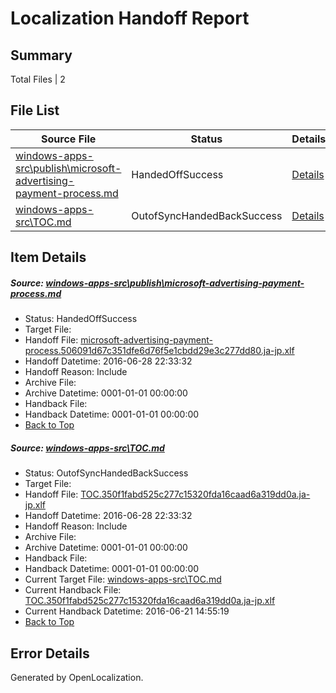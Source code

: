 # <a name='report-top'></a> Localization Handoff Report

## Summary
 Total Files | 2

## File List
 Source File | Status | Details 
 ----------- | ------ | ------- 
 [windows-apps-src\publish\microsoft-advertising-payment-process.md](https://github.com/Microsoft/windows-apps/blob/87b34cd37c7594bb76dbf0f1cd388dbba73ea456/windows-apps-src/publish/microsoft-advertising-payment-process.md) | HandedOffSuccess | [Details](#b265fb5c6d01f083fac16c36f4d1c12e023a62b63623)
 [windows-apps-src\TOC.md](https://github.com/Microsoft/windows-apps/blob/87b34cd37c7594bb76dbf0f1cd388dbba73ea456/windows-apps-src/TOC.md) | OutofSyncHandedBackSuccess | [Details](#6a7cc6d96969e6c5899d4aa209a6456e7b7869813873)

## Item Details
##### <a name='b265fb5c6d01f083fac16c36f4d1c12e023a62b63623'></a> Source: [windows-apps-src\publish\microsoft-advertising-payment-process.md](https://github.com/Microsoft/windows-apps/blob/87b34cd37c7594bb76dbf0f1cd388dbba73ea456/windows-apps-src/publish/microsoft-advertising-payment-process.md)
* Status: HandedOffSuccess
* Target File: 
* Handoff File: [microsoft-advertising-payment-process.506091d67c351dfe6d76f5e1cbdd29e3c277dd80.ja-jp.xlf](https://github.com/Microsoft/WDG.handoff/blob/e395d265ba19df113f61429457e8d18bcf565143/ol-handoff/Microsoft/windows-apps.ja-jp/master/microsoft-advertising-payment-process.506091d67c351dfe6d76f5e1cbdd29e3c277dd80.ja-jp.xlf)
* Handoff Datetime: 2016-06-28 22:33:32
* Handoff Reason: Include
* Archive File: 
* Archive Datetime: 0001-01-01 00:00:00
* Handback File: 
* Handback Datetime: 0001-01-01 00:00:00
* [Back to Top](#report-top)

##### <a name='6a7cc6d96969e6c5899d4aa209a6456e7b7869813873'></a> Source: [windows-apps-src\TOC.md](https://github.com/Microsoft/windows-apps/blob/87b34cd37c7594bb76dbf0f1cd388dbba73ea456/windows-apps-src/TOC.md)
* Status: OutofSyncHandedBackSuccess
* Target File: 
* Handoff File: [TOC.350f1fabd525c277c15320fda16caad6a319dd0a.ja-jp.xlf](https://github.com/Microsoft/WDG.handoff/blob/e395d265ba19df113f61429457e8d18bcf565143/ol-handoff/Microsoft/windows-apps.ja-jp/master/TOC.350f1fabd525c277c15320fda16caad6a319dd0a.ja-jp.xlf)
* Handoff Datetime: 2016-06-28 22:33:32
* Handoff Reason: Include
* Archive File: 
* Archive Datetime: 0001-01-01 00:00:00
* Handback File: 
* Handback Datetime: 0001-01-01 00:00:00
* Current Target File: [windows-apps-src\TOC.md](https://github.com/Microsoft/windows-apps.ja-jp/blob/9863ec8e10ba79a4f08d03fbc70bb6a9be0856d5/windows-apps-src/TOC.md)
* Current Handback File: [TOC.350f1fabd525c277c15320fda16caad6a319dd0a.ja-jp.xlf](https://github.com/Microsoft/WDG.handback/blob/4a10ae00f717c3711cb911d775b04f6f078c1164/ol-handback/Microsoft/windows-apps.ja-jp/master/TOC.350f1fabd525c277c15320fda16caad6a319dd0a.ja-jp.xlf)
* Current Handback Datetime: 2016-06-21 14:55:19
* [Back to Top](#report-top)


## Error Details

Generated by OpenLocalization.
